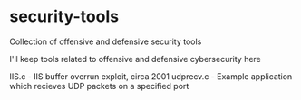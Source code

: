 # security-tools
Collection of offensive and defensive security tools

I'll keep tools related to offensive and defensive cybersecurity here

IIS.c - IIS buffer overrun exploit, circa 2001
udprecv.c - Example application which recieves UDP packets on a specified port
